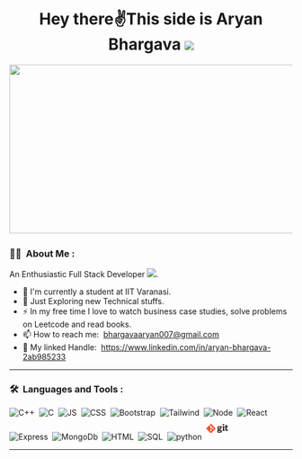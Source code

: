 <h1 align="center">Hey there✌️This side is Aryan Bhargava <img src="https://media.giphy.com/media/hvRJCLFzcasrR4ia7z/giphy.gif" width="40"></h1>

<p align="center"><img src="https://media.giphy.com/media/dWesBcTLavkZuG35MI/giphy.gif" width="600" height="300"  /></p>

### :man_technologist: &nbsp;About Me :

 An Enthusiastic Full Stack Developer <img src="https://media.giphy.com/media/WUlplcMpOCEmTGBtBW/giphy.gif" width="30">.

- 🔭 I'm currently a student at IIT Varanasi.
- 🌱 Just Exploring new Technical stuffs.
- ⚡ In my free time I love to watch business case studies, solve problems on Leetcode and read books.
- 📫 How to reach me: &nbsp;bhargavaaryan007@gmail.com
-  👔 My linked Handle: &nbsp;https://www.linkedin.com/in/aryan-bhargava-2ab985233  
---

### 🛠 &nbsp;Languages and Tools :

<p>
<img src="https://cdn-icons-png.flaticon.com/128/6132/6132222.png" title="C++" alt="C++" width="40" height="40"/>&nbsp;
<img src="https://cdn-icons-png.flaticon.com/128/3600/3600912.png" title="C" alt="C" width="40" height="40"/>&nbsp;
<img src="https://cdn-icons-png.flaticon.com/128/721/721791.png" title="Javascript" alt="JS" width="40" height="40"/>&nbsp;
<img src="https://cdn-icons-png.flaticon.com/128/5968/5968242.png" title="CSS" alt="CSS" width="40" height="40"/>&nbsp;
<img src="https://cdn-icons-png.flaticon.com/128/5968/5968672.png" title="Bootstrap" alt="Bootstrap" width="40" height="40"/>&nbsp;
<img src="https://upload.wikimedia.org/wikipedia/commons/thumb/d/d5/Tailwind_CSS_Logo.svg/768px-Tailwind_CSS_Logo.svg.png?20230715030042" title="Tailwind" alt="Tailwind" width="40" height="40"/>&nbsp;
<img src="https://cdn-icons-png.flaticon.com/128/5968/5968322.png"  title="Node" alt="Node" width="40" height="40"/>&nbsp;
<img src="https://cdn-icons-png.flaticon.com/128/1260/1260667.png" title="React" alt="React" width="40" height="40"/>&nbsp;
<img src="https://www.vectorlogo.zone/logos/expressjs/expressjs-icon.svg" title="Express" alt="Express" width="40" height="40"/>&nbsp;
<img src="https://www.vectorlogo.zone/logos/mongodb/mongodb-icon.svg" title="MongoDb" alt="MongoDb" width="40" height="40"/>&nbsp;
<img src="https://cdn-icons-png.flaticon.com/128/1051/1051277.png" title="HTML"  alt="HTML" width="40" height="40"/>&nbsp;
<img src="https://cdn-icons-png.flaticon.com/128/4248/4248443.png" title="SQL"  alt="SQL" width="40" height="40"/>&nbsp;
<img src="https://cdn-icons-png.flaticon.com/128/919/919852.png" title="python" alt="python" width="40" height="40"/>&nbsp;
 <img src="https://github.com/devicons/devicon/blob/master/icons/git/git-original-wordmark.svg" title="Git" **alt="Git" width="40" height="40"/>&nbsp;
</p>




---


